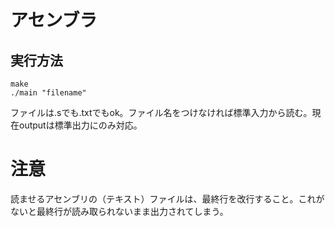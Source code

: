 # アセンブラ

## 実行方法
```
make
./main "filename"
```

ファイルは.sでも.txtでもok。ファイル名をつけなければ標準入力から読む。現在outputは標準出力にのみ対応。

# 注意
読ませるアセンブリの（テキスト）ファイルは、最終行を改行すること。これがないと最終行が読み取られないまま出力されてしまう。
